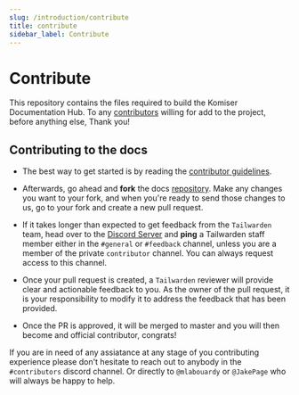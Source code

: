 ```yaml
---
slug: /introduction/contribute
title: contribute
sidebar_label: Contribute
---
```

# Contribute

This repository contains the files required to build the Komiser Documentation Hub. To any [contributors](https://github.com/komiserio/docs/blob/master/docs/contributing.md) willing for add to the project, before anything else, Thank you!

## Contributing to the docs

- The best way to get started is by reading the [contributor guidelines](https://github.com/tailwarden/komiser/blob/master/CONTRIBUTING.md). 
- Afterwards, go ahead and **fork** the docs [repository](https://github.com/tailwarden/docs). Make any changes you want to your fork, and when you're ready to send those changes to us, go to your fork and create a new pull request.

- If it takes longer than expected to get feedback from the `Tailwarden` team, head over to the [Discord Server](https://discord.tailwarden.com) and **ping** a Tailwarden staff member either in the `#general` or `#feedback` channel, unless you are a member of the private `contributor` channel. You can always request access to this channel. 

- Once your pull request is created, a `Tailwarden` reviewer will provide clear and actionable feedback to you. As the owner of the pull request, it is your responsibility to modify it to address the feedback that has been provided.

- Once the PR is approved, it will be merged to master and you will then become and official contributor, congrats!

If you are in need of any assiatance at any stage of you contributing experience please don't hesitate to reach out to anybody in the `#contributors` discord channel. Or directly to `@mlabouardy` or `@JakePage` who will always be happy to help. 
